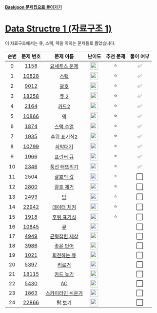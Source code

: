 **[Baekjoon 문제집으로 돌아가기](../readme.md)**

# [Data Structre 1 (자료구조 1)](https://www.acmicpc.net/workbook/view/6779)

이 자료구조에서는 큐, 스택, 덱을 익히는 문제들로 뽑았습니다.

| 순번 |                   문제 번호                    |                 문제 이름                 |                                난이도                                 | 추천 문제 | 풀이 여부 |
| :--: | :--------------------------------------------: | :---------------------------------------: | :-------------------------------------------------------------------: | :-------: | :-------: |
|  0   |  [1158](https://www.acmicpc.net/problem/1158)  |     [요세푸스 문제](요세푸스_문제.md)     | <img height="25px" src="https://static.solved.ac/tier_small/6.svg"/>  |    ⭐     |    ✅     |
|  1   | [10828](https://www.acmicpc.net/problem/10828) |              [스택](스택.md)              | <img height="25px"  src="https://static.solved.ac/tier_small/7.svg"/> |    ⭐     |    ✅     |
|  2   |  [9012](https://www.acmicpc.net/problem/9012)  |              [괄호](괄호.md)              | <img height="25px" src="https://static.solved.ac/tier_small/7.svg"/>  |    ⭐     |    ✅     |
|  3   | [18258](https://www.acmicpc.net/problem/18258) |              [큐 2](큐_2.md)              | <img height="25px" src="https://static.solved.ac/tier_small/7.svg"/>  |    ⭐     |    ✅     |
|  4   |  [2164](https://www.acmicpc.net/problem/2164)  |             [카드2](카드2.md)             | <img height="25px" src="https://static.solved.ac/tier_small/7.svg"/>  |    ⭐     |    ✅     |
|  5   | [10866](https://www.acmicpc.net/problem/10866) |                [덱](덱.md)                | <img height="25px" src="https://static.solved.ac/tier_small/7.svg"/>  |    ⭐     |    ✅     |
|  6   |  [1874](https://www.acmicpc.net/problem/1874)  |         [스택 수열](스택_수열.md)         | <img height="25px" src="https://static.solved.ac/tier_small/8.svg"/>  |    ⭐     |    ✅     |
|  7   |  [1935](https://www.acmicpc.net/problem/1935)  |      [후위 표기식2](후위_표기식.md)       | <img height="25px" src="https://static.solved.ac/tier_small/8.svg"/>  |    ⭐     |    ✅     |
|  8   | [10799](https://www.acmicpc.net/problem/10799) |          [쇠막대기](쇠막대기.md)          | <img height="25px" src="https://static.solved.ac/tier_small/8.svg"/>  |    ⭐     |    ✅     |
|  9   |  [1966](https://www.acmicpc.net/problem/1966)  |         [프린터 큐](프린터_큐.md)         | <img height="25px" src="https://static.solved.ac/tier_small/8.svg"/>  |    ⭐     |    ✅     |
|  10  |  [2346](https://www.acmicpc.net/problem/2346)  |     [풍선 터뜨리기](풍선_터뜨리기.md)     | <img height="25px" src="https://static.solved.ac/tier_small/8.svg"/>  |    ⭐     |    ✅     |
|  11  |  [2504](https://www.acmicpc.net/problem/2504)  |         [괄호의 값](괄호의_값.md)         | <img height="25px" src="https://static.solved.ac/tier_small/9.svg"/>  |    ⭐     |    ⬜️    |
|  12  |  [2800](https://www.acmicpc.net/problem/2800)  |         [괄호 제거](괄호_제거.md)         | <img height="25px" src="https://static.solved.ac/tier_small/11.svg"/> |    ⭐     |    ⬜️    |
|  13  |  [2493](https://www.acmicpc.net/problem/2493)  |                [탑](탑.md)                | <img height="25px" src="https://static.solved.ac/tier_small/11.svg"/> |    ⭐     |    ⬜️    |
|  14  | [22942](https://www.acmicpc.net/problem/22942) |       [데이터 체커](데이터_체커.md)       | <img height="25px" src="https://static.solved.ac/tier_small/11.svg"/> |    ⭐     |    ⬜️    |
|  15  |  [1918](https://www.acmicpc.net/problem/1918)  |       [후위 표기식](후위_표기식.md)       | <img height="25px" src="https://static.solved.ac/tier_small/13.svg"/> |    ⭐     |    ⬜️    |
|  16  | [10845](https://www.acmicpc.net/problem/10845) |                [큐](큐.md)                | <img height="25px" src="https://static.solved.ac/tier_small/7.svg"/>  |           |    ⬜️    |
|  17  |  [4949](https://www.acmicpc.net/problem/4949)  |     [균형잡힌 세상](균형잡힌_세상.md)     | <img height="25px" src="https://static.solved.ac/tier_small/7.svg"/>  |           |    ⬜️    |
|  18  |  [3986](https://www.acmicpc.net/problem/3986)  |         [좋은 단어](좋은_단어.md)         | <img height="25px" src="https://static.solved.ac/tier_small/7.svg"/>  |           |    ⬜️    |
|  19  |  [1021](https://www.acmicpc.net/problem/1021)  |       [회전하는 큐](회전하는_큐.md)       | <img height="25px" src="https://static.solved.ac/tier_small/7.svg"/>  |           |    ⬜️    |
|  20  |  [5397](https://www.acmicpc.net/problem/5397)  |            [키로거](키로거.md)            | <img height="25px" src="https://static.solved.ac/tier_small/8.svg"/>  |           |    ⬜️    |
|  21  | [18115](https://www.acmicpc.net/problem/18115) |         [카드 놓기](카드_놓기.md)         | <img height="25px" src="https://static.solved.ac/tier_small/8.svg"/>  |           |    ⬜️    |
|  22  |  [5430](https://www.acmicpc.net/problem/5430)  |                [AC](AC.md)                | <img height="25px" src="https://static.solved.ac/tier_small/11.svg"/> |           |    ⬜️    |
|  23  |  [1863](https://www.acmicpc.net/problem/1863)  | [스카이라인 쉬운거](스카이라인_쉬운거.md) | <img height="25px" src="https://static.solved.ac/tier_small/11.svg"/> |           |    ⬜️    |
|  24  | [22866](https://www.acmicpc.net/problem/22866) |           [탑 보기](탑_보기.md)           | <img height="25px" src="https://static.solved.ac/tier_small/12.svg"/> |           |    ⬜️    |
